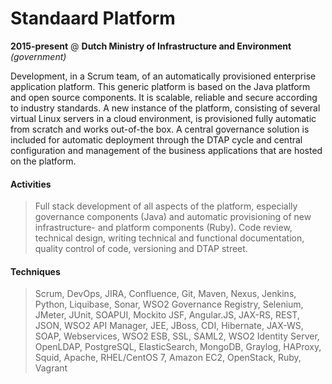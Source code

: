 # Standaard Platform

__2015-present__ @ __Dutch Ministry of Infrastructure and Environment__ _(government)_

Development, in a Scrum team, of an automatically provisioned enterprise application platform. This generic platform is based on the Java platform and open source components. It is scalable, reliable and secure according to industry standards.
A new instance of the platform, consisting of several virtual Linux servers in a cloud environment, is provisioned fully automatic from scratch and works out-of-the box. A central governance solution is included for automatic deployment through the DTAP cycle and central configuration and management of the business applications that are hosted on the platform.

#### Activities

> Full stack development of all aspects of the platform, especially governance components (Java) and automatic provisioning of new infrastructure- and platform components (Ruby). Code review, technical design, writing technical and functional documentation, quality control of code, versioning and DTAP street.

#### Techniques
> Scrum, DevOps, JIRA, Confluence, Git,
Maven, Nexus, Jenkins, Python, Liquibase, Sonar, WSO2 Governance Registry, Selenium, JMeter, JUnit, SOAPUI, Mockito
JSF, Angular.JS, JAX-RS, REST, JSON, WSO2 API Manager,
JEE, JBoss, CDI, Hibernate, JAX-WS, SOAP, Webservices, WSO2 ESB, SSL, SAML2, WSO2 Identity Server, OpenLDAP, PostgreSQL, ElasticSearch, MongoDB, Graylog, HAProxy, Squid, Apache, RHEL/CentOS 7, Amazon EC2, OpenStack, Ruby, Vagrant

